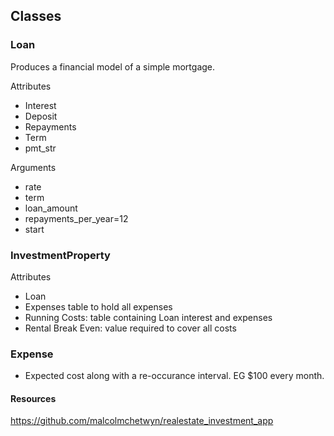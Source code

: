 
## Classes

### Loan
Produces a financial model of a simple mortgage.

Attributes
* Interest
* Deposit
* Repayments
* Term
* pmt_str 

Arguments
* rate
* term
* loan_amount
* repayments_per_year=12
* start 

### InvestmentProperty

Attributes
* Loan
* Expenses table to hold all expenses
* Running Costs: table containing Loan interest and expenses
* Rental Break Even: value required to cover all costs

### Expense 

* Expected cost along with a re-occurance interval. EG $100 every month.


#### Resources

https://github.com/malcolmchetwyn/realestate_investment_app
